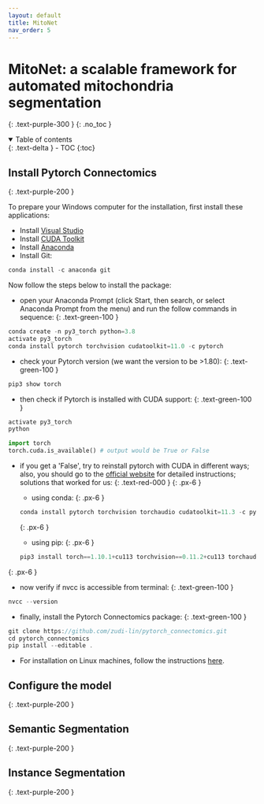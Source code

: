 ```yaml
---
layout: default
title: MitoNet
nav_order: 5
---
```


# MitoNet: a scalable framework for automated mitochondria segmentation
{: .text-purple-300 }
{: .no_toc }

<details open markdown="block">
  <summary>
    Table of contents
  </summary>
  {: .text-delta }
- TOC
{:toc}
</details>

## Install Pytorch Connectomics
{: .text-purple-200 }

To prepare your Windows computer for the installation, first install these applications:

- Install [Visual Studio](https://visualstudio.microsoft.com/downloads/)
- Install [CUDA Toolkit](https://developer.nvidia.com/cuda-downloads)
- Install [Anaconda](https://www.anaconda.com/products/individual)
- Install Git:
```js
conda install -c anaconda git
```

Now follow the steps below to install the package:

- open your Anaconda Prompt (click Start, then search, or select Anaconda Prompt from the menu) and run the follow commands in sequence:
{: .text-green-100 }

```js
conda create -n py3_torch python=3.8
activate py3_torch
conda install pytorch torchvision cudatoolkit=11.0 -c pytorch
```

- check your Pytorch version (we want the version to be >1.80):
{: .text-green-100 }

```js
pip3 show torch
```

- then check if Pytorch is installed with CUDA support:
{: .text-green-100 }

```js
activate py3_torch
python
```
```python
import torch
torch.cuda.is_available() # output would be True or False
```

* if you get a 'False', try to reinstall pytorch with CUDA in different ways; also, you should go to the [official website](https://pytorch.org/get-started/locally/#windows-anaconda) for detailed instructions; solutions that worked for us:
{: .text-red-000 }
{: .px-6 }

  * using conda:
  {: .px-6 }

  ```js
  conda install pytorch torchvision torchaudio cudatoolkit=11.3 -c pytorch
  ```
  {: .px-6 }

  * using pip:
  {: .px-6 }

  ```js
  pip3 install torch==1.10.1+cu113 torchvision==0.11.2+cu113 torchaudio===0.10.1+cu113 -f https://download.pytorch.org/whl/cu113/torch_stable.html
  ```
{: .px-6 }

- now verify if nvcc is accessible from terminal:
{: .text-green-100 }

```js
nvcc --version
```

- finally, install the Pytorch Connectomics package:
{: .text-green-100 }

```js
git clone https://github.com/zudi-lin/pytorch_connectomics.git
cd pytorch_connectomics
pip install --editable .
```

- For installation on Linux machines, follow the instructions [here](https://connectomics.readthedocs.io/en/latest/).
 

## Configure the model
{: .text-purple-200 }


## Semantic Segmentation
{: .text-purple-200 }


## Instance Segmentation
{: .text-purple-200 }

